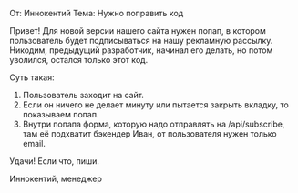 От: Иннокентий
Тема: Нужно поправить код

Привет!
Для новой версии нашего сайта нужен попап,
в котором пользователь будет подписываться
на нашу рекламную рассылку. Никодим, предыдущий
разработчик, начинал его делать, но потом уволился,
остался только этот код.

Суть такая:

1. Пользователь заходит на сайт.
2. Если он ничего не делает минуту или пытается
   закрыть вкладку, то показываем попап.
3. Внутри попапа форма, которую надо отправлять на /api/subscribe,
   там её подхватит бэкендер Иван, от пользователя нужен только email.

Удачи!
Если что, пиши.

Иннокентий, менеджер
